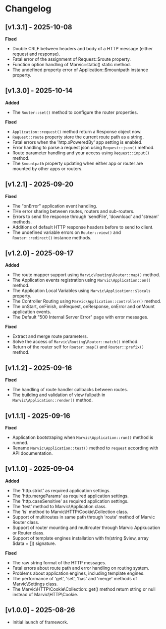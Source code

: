 # Changelog

## [v1.3.1] - 2025-10-08

**Fixed**

- Double CRLF between headers and body of a HTTP message (either request and response).
- Fatal error of the assignment of Request::$route property.
- Function option handling of Marvic::static() static method.
- The undefined property error of Application::$mountpath instance property.

## [v1.3.0] - 2025-10-14

**Added**

- The `Router::set()` method to configure the router properties.

**Fixed**

- `Application::request()` method return a Response object now.
- `Request::route` property store the current route path as a string.
- Fatal errors when the 'http.xPoweredBy' app setting is enabled.
- Error handling to parse a request json using `Request::json()` method.
- Route parameter handling and your access using `Request::input()` method.
- The `$mountpath` property updating when either app or router are mounted by other apps or routers.

## [v1.2.1] - 2025-09-20

**Fixed**

- The "onError" application event handling.
- THe error sharing between routes, routers and sub-routers.
- Errors to send file response through 'sendFile', 'download' and 'stream' methods.
- Additions of default HTTP response headers before to send to client.
- The undefined variable errors on `Router::view()` and `Router::redirect()` instance methods.

## [v1.2.0] - 2025-09-17

**Added**

- The route mapper support using `Marvic\Routing\Router::map()` method.
- The Application events registration using `Marvic\Application::on()` method.
- The Application Local Variables using `Marvic\Application::$locals` property.
- The Controller Routing using `Marvic\Application::controller()` method.
- The onStart, onFinish, onRequest, onResponse, onError and onMount application events.
- The Default "500 Internal Server Error" page with error messages.

**Fixed**

- Extract and merge route parameters.
- Solve the access of `Marvic\Routing\Router::match()` method.
- Return of the router self for `Router::map()` and `Router::prefix()` method.

## [v1.1.2] - 2025-09-16

**Fixed**

- The handling of route handler callbacks between routes.
- The building and validation of view fullpath in `Marvic\Application::render()` method.

## [v1.1.1] - 2025-09-16

**Fixed**

- Application bootstraping when `Marvic\Application::run()` method is runned.
- Rename `Marvic\Application::test()` method to `request` according with API documentation.

## [v1.1.0] - 2025-09-04

**Added**

- The 'http.strict' as required application settings.
- The 'http.mergeParams' as required application settings.
- The 'http.caseSensitive' as required application settings.
- The 'test' method to Marvic\Application class.
- The 'is' method to Marvic\HTTP\Cookie\Collection class.
- Support of multiroutes in same path through 'route' method of Marvic Router class.
- Support of router mounting and multirouter through Marvic Appkucation or Router class.
- Support of template engines installation with fn(string $view, array $data = []) signature.

**Fixed**

- The raw string format of the HTTP messages.
- Fatal errors about route path and error handling on routing system.
- Problems about application engines, including template engines.
- The performance of 'get', 'set', 'has' and 'merge' methods of Marvic\Settings class.
- The Marvic\HTTP\Cookie\Collection::get() method return string or null instead of Marvic\HTTP\Cookie.

## [v1.0.0] - 2025-08-26
- Initial launch of framework.

